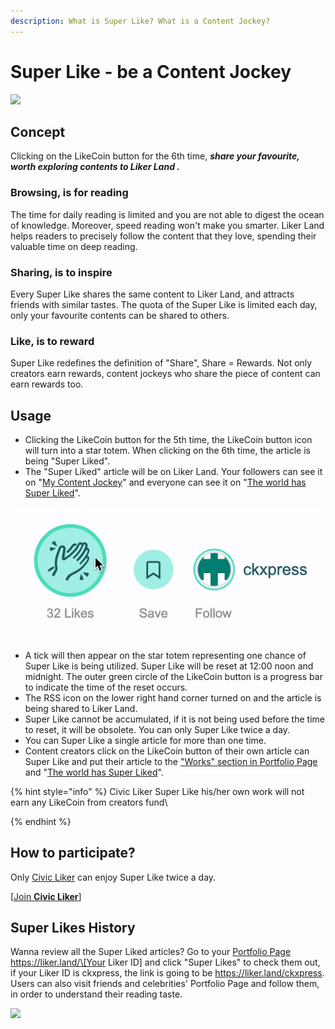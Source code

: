 ```yaml
---
description: What is Super Like? What is a Content Jockey?
---
```


# Super Like - be a Content Jockey

![](https://gblobscdn.gitbook.com/assets%2F-LL4mdaVjNgL6A1--PV0%2F-MDKKfTTMClruYgMEN2z%2F-MDKL9uOAcQBWwTt-7PY%2Flikecoin\_ad92\_super\_like\_dragonball.png?alt=media\&token=aebf61cf-24c0-4d70-9cce-a582d82122e8)

## Concept

Clicking on the LikeCoin button for the 6th time, _**share your favourite, worth exploring contents to Liker Land
.**_

### Browsing, is for reading&#xD;

The time for daily reading is limited and you are not able to digest the ocean of knowledge. Moreover, speed reading won't make you smarter. Liker Land helps readers to precisely follow the content that they love, spending their valuable time on deep reading.

### **Sharing, is to inspire**

Every Super Like shares the same content to Liker Land, and attracts friends with similar tastes. The quota of the Super Like is limited each day, only your favourite contents can be shared to others.

### Like, is to reward&#xD;

Super Like redefines the definition of "Share", Share = Rewards. Not only creators earn rewards, content jockeys who share the piece of content can earn rewards too.

## Usage <a href="#zen-yang-can-yu" id="zen-yang-can-yu"></a>

* Clicking the LikeCoin button for the 5th time, the LikeCoin button icon will turn into a star totem. When clicking on the 6th time, the article is being "Super Liked".
* The "Super Liked" article will be on Liker Land. Your followers can see it on "[My Content Jockey](today-headline.md#my-content-jockey)"  and everyone can see it on "[The world has Super Liked](today-headline.md#the-world-has-super-liked)".

![](../../.gitbook/assets/superlike.gif)

* A tick will then appear on the star totem representing one chance of Super Like is being utilized. Super Like will be reset at 12:00 noon and midnight. The outer green circle of the LikeCoin button is a progress bar to indicate the time of the reset occurs.&#x20;
* The RSS icon on the lower right hand corner turned on and the article is being shared to Liker Land.
* Super Like cannot be accumulated, if it is not being used before the time to reset, it will be obsolete. You can only Super Like twice a day.
* You can Super Like a single article for more than one time.
* Content creators click on the LikeCoin button of their own article can Super Like and put their article to the ["Works" section in Portfolio Page](../creatortools/portfolio-page.md#works)  and "[The world has Super Liked](today-headline.md#the-world-has-super-liked)".

{% hint style="info" %}
Civic Liker Super Like his/her own work will not earn any LikeCoin from creators fund\

{% endhint %}

## **How to participate?** <a href="#zen-yang-can-yu" id="zen-yang-can-yu"></a>

Only [Civic Liker](../civic-liker/) can enjoy Super Like twice a day.

\[[Join **Civic Liker**](../civic-liker/be-a-civic-liker.md)]

## Super Likes History

Wanna review all the Super Liked articles? Go to your [Portfolio Page](../creatortools/portfolio-page.md) https://liker.land/\[Your Liker ID] and click "Super Likes" to check them out, if your Liker ID is ckxpress, the link is going to be https://liker.land/ckxpress. Users can also visit friends and celebrities' Portfolio Page and follow them, in order to understand their reading taste.

![](broken-reference)
